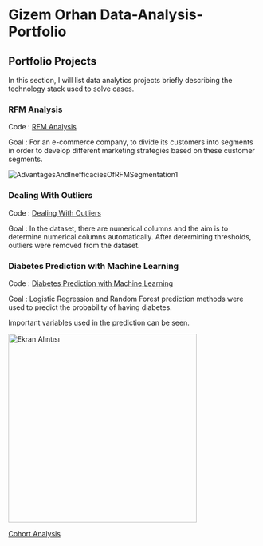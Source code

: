 # Gizem Orhan Data-Analysis-Portfolio
## Portfolio Projects 

In this section, I will list data analytics projects briefly describing the technology stack used to solve cases.

### RFM Analysis
Code : [RFM Analysis](https://github.com/gizemorhn/Portfolio-projects/blob/main/RFM_Analysis.ipynb)

Goal : For an e-commerce company, to divide its customers into segments in order to develop different marketing strategies based on these customer segments.


![AdvantagesAndInefficaciesOfRFMSegmentation1](https://github.com/gizemorhn/Data-Analysis-Portfolio/assets/66029047/1d4cfea0-4cef-4289-b452-ca4e62965396)

### Dealing With Outliers
Code : [Dealing With Outliers](https://github.com/gizemorhn/Portfolio-projects/blob/main/Dealing_With_Outliers.ipynb)

Goal : In the dataset, there are numerical columns and the aim is to determine numerical columns automatically. After determining thresholds, outliers were removed from the dataset. 

### Diabetes Prediction with Machine Learning
Code : [Diabetes Prediction with Machine Learning](https://github.com/gizemorhn/Portfolio-projects/blob/main/Diabetes_Prediction_with_Machine_Learning.ipynb)

Goal : Logistic Regression and Random Forest prediction methods were used to predict the probability of having diabetes.

Important variables used in the prediction can be seen.

<img width="378" alt="Ekran Alıntısı" src="https://github.com/gizemorhn/Data-Analysis-Portfolio/assets/66029047/5a814964-4d23-4d5a-a456-1dad0566548f">

[Cohort Analysis](https://github.com/gizemorhn/Portfolio-projects/blob/main/Cohort_Analysis.ipynb)
